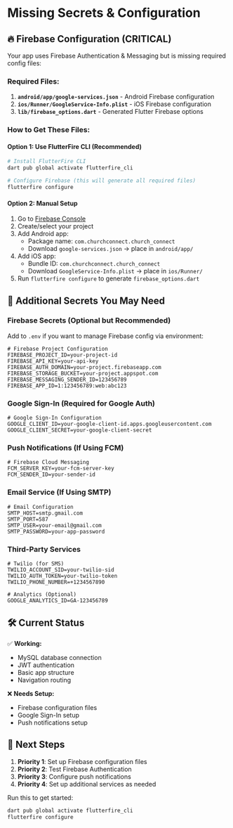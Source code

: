 # Missing Secrets & Configuration

## 🔥 Firebase Configuration (CRITICAL)

Your app uses Firebase Authentication & Messaging but is missing required config files:

### Required Files:
1. **`android/app/google-services.json`** - Android Firebase configuration
2. **`ios/Runner/GoogleService-Info.plist`** - iOS Firebase configuration
3. **`lib/firebase_options.dart`** - Generated Flutter Firebase options

### How to Get These Files:

#### Option 1: Use FlutterFire CLI (Recommended)
```bash
# Install FlutterFire CLI
dart pub global activate flutterfire_cli

# Configure Firebase (this will generate all required files)
flutterfire configure
```

#### Option 2: Manual Setup
1. Go to [Firebase Console](https://console.firebase.google.com)
2. Create/select your project
3. Add Android app:
   - Package name: `com.churchconnect.church_connect`
   - Download `google-services.json` → place in `android/app/`
4. Add iOS app:
   - Bundle ID: `com.churchconnect.church_connect`  
   - Download `GoogleService-Info.plist` → place in `ios/Runner/`
5. Run `flutterfire configure` to generate `firebase_options.dart`

## 🔐 Additional Secrets You May Need

### Firebase Secrets (Optional but Recommended)
Add to `.env` if you want to manage Firebase config via environment:
```env
# Firebase Project Configuration
FIREBASE_PROJECT_ID=your-project-id
FIREBASE_API_KEY=your-api-key
FIREBASE_AUTH_DOMAIN=your-project.firebaseapp.com
FIREBASE_STORAGE_BUCKET=your-project.appspot.com
FIREBASE_MESSAGING_SENDER_ID=123456789
FIREBASE_APP_ID=1:123456789:web:abc123
```

### Google Sign-In (Required for Google Auth)
```env
# Google Sign-In Configuration
GOOGLE_CLIENT_ID=your-google-client-id.apps.googleusercontent.com
GOOGLE_CLIENT_SECRET=your-google-client-secret
```

### Push Notifications (If Using FCM)
```env
# Firebase Cloud Messaging
FCM_SERVER_KEY=your-fcm-server-key
FCM_SENDER_ID=your-sender-id
```

### Email Service (If Using SMTP)
```env
# Email Configuration
SMTP_HOST=smtp.gmail.com
SMTP_PORT=587
SMTP_USER=your-email@gmail.com
SMTP_PASSWORD=your-app-password
```

### Third-Party Services
```env
# Twilio (for SMS)
TWILIO_ACCOUNT_SID=your-twilio-sid
TWILIO_AUTH_TOKEN=your-twilio-token
TWILIO_PHONE_NUMBER=+1234567890

# Analytics (Optional)
GOOGLE_ANALYTICS_ID=GA-123456789
```

## 🛠 Current Status

✅ **Working:**
- MySQL database connection
- JWT authentication
- Basic app structure
- Navigation routing

❌ **Needs Setup:**
- Firebase configuration files
- Google Sign-In setup
- Push notifications setup

## 🚀 Next Steps

1. **Priority 1**: Set up Firebase configuration files
2. **Priority 2**: Test Firebase Authentication
3. **Priority 3**: Configure push notifications
4. **Priority 4**: Set up additional services as needed

Run this to get started:
```bash
dart pub global activate flutterfire_cli
flutterfire configure
```
